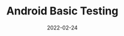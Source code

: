 ---
type: laboratory
date: 2022-02-24
title: Android Basic Testing 
tldr: "We discuss testing in software projects (needs and motivations) in this session. We recap unit testing with (JUnit) and introduce students to instrumented tests with Android. Students apply some tests in live coding with the teacher refactoring the RockPaperScissorsLizardSpock app. Furthermore, students get an overview and a taste of essential testing tools such as mockito, expresso or roboelectric."
thumbnail: /static_files/presentations/dam_vl04.png
links: 
    - url: /static_files/presentations/dam_vl04.pdf
      name: slides
    - url: https://github.com/JordiMateoUdL/DAM-BasicTesting
      name: slides code
---